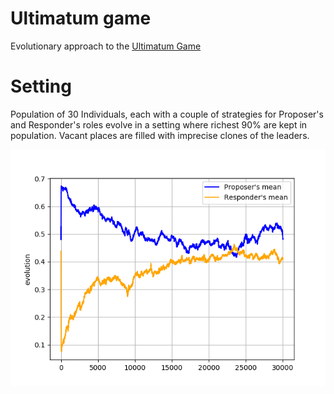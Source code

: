Ultimatum game
==============

Evolutionary approach to the [Ultimatum
Game](https://en.wikipedia.org/wiki/Ultimatum_game)


Setting
=======

Population of 30 Individuals, each with a couple of strategies for Proposer's
and Responder's roles evolve in a setting where richest 90% are kept in
population. Vacant places are filled with imprecise clones of the leaders.

![Result](./Figure_2.png)
